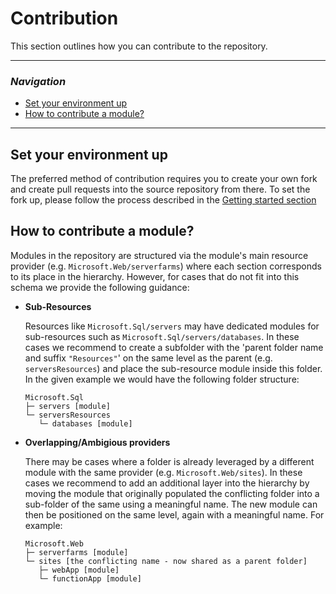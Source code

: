 # Contribution
This section outlines how you can contribute to the repository.

---
### _Navigation_
- [Set your environment up](#Set-your-environment-up)
- [How to contribute a module?](#How-to-contribute-a-module?)
---

## Set your environment up

The preferred method of contribution requires you to create your own fork and create pull requests into the source repository from there. To set the fork up, please follow the process described in the [Getting started section](./GettingStarted#Option-1-Use-it-as-a-basis-to-set-up-your-own-inner-source-project)

## How to contribute a module?

Modules in the repository are structured via the module's main resource provider (e.g. `Microsoft.Web/serverfarms`) where each section corresponds to its place in the hierarchy. However, for cases that do not fit into this schema we provide the following guidance:
- **Sub-Resources**<p>
  Resources like `Microsoft.Sql/servers` may have dedicated modules for sub-resources such as `Microsoft.Sql/servers/databases`. In these cases we recommend to create a subfolder with the 'parent folder name and suffix `"Resources"`' on the same level as the parent (e.g. `serversResources`) and place the sub-resource module inside this folder. In the given example we would have the following folder structure:
  ```
  Microsoft.Sql
  ├─ servers [module]
  └─ serversResources
     └─ databases [module]
  ```
- **Overlapping/Ambigious providers**<p>
  There may be cases where a folder is already leveraged by a different module with the same provider (e.g. `Microsoft.Web/sites`). In these cases we recommend to add an additional layer into the hierarchy by moving the module that originally populated the conflicting folder into a sub-folder of the same using a meaningful name. The new module can then be positioned on the same level, again with a meaningful name. For example:
  ```
  Microsoft.Web
  ├─ serverfarms [module]
  └─ sites [the conflicting name - now shared as a parent folder]
     ├─ webApp [module]
     └─ functionApp [module]
  ```

